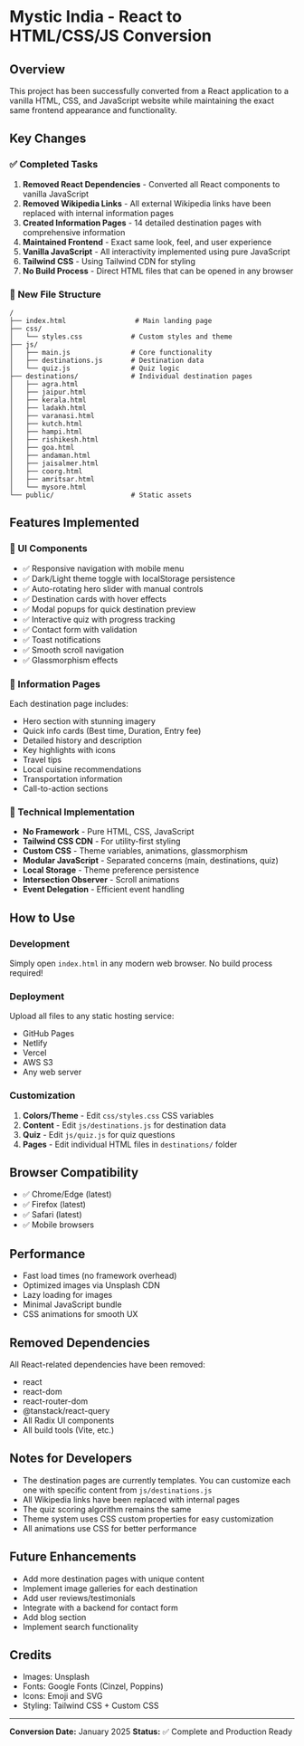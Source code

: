 # Mystic India - React to HTML/CSS/JS Conversion

## Overview
This project has been successfully converted from a React application to a vanilla HTML, CSS, and JavaScript website while maintaining the exact same frontend appearance and functionality.

## Key Changes

### ✅ Completed Tasks
1. **Removed React Dependencies** - Converted all React components to vanilla JavaScript
2. **Removed Wikipedia Links** - All external Wikipedia links have been replaced with internal information pages
3. **Created Information Pages** - 14 detailed destination pages with comprehensive information
4. **Maintained Frontend** - Exact same look, feel, and user experience
5. **Vanilla JavaScript** - All interactivity implemented using pure JavaScript
6. **Tailwind CSS** - Using Tailwind CDN for styling
7. **No Build Process** - Direct HTML files that can be opened in any browser

### 📁 New File Structure
```
/
├── index.html                 # Main landing page
├── css/
│   └── styles.css            # Custom styles and theme
├── js/
│   ├── main.js               # Core functionality
│   ├── destinations.js       # Destination data
│   └── quiz.js               # Quiz logic
├── destinations/             # Individual destination pages
│   ├── agra.html
│   ├── jaipur.html
│   ├── kerala.html
│   ├── ladakh.html
│   ├── varanasi.html
│   ├── kutch.html
│   ├── hampi.html
│   ├── rishikesh.html
│   ├── goa.html
│   ├── andaman.html
│   ├── jaisalmer.html
│   ├── coorg.html
│   ├── amritsar.html
│   └── mysore.html
└── public/                   # Static assets
```

## Features Implemented

### 🎨 UI Components
- ✅ Responsive navigation with mobile menu
- ✅ Dark/Light theme toggle with localStorage persistence
- ✅ Auto-rotating hero slider with manual controls
- ✅ Destination cards with hover effects
- ✅ Modal popups for quick destination preview
- ✅ Interactive quiz with progress tracking
- ✅ Contact form with validation
- ✅ Toast notifications
- ✅ Smooth scroll navigation
- ✅ Glassmorphism effects

### 📄 Information Pages
Each destination page includes:
- Hero section with stunning imagery
- Quick info cards (Best time, Duration, Entry fee)
- Detailed history and description
- Key highlights with icons
- Travel tips
- Local cuisine recommendations
- Transportation information
- Call-to-action sections

### 🔧 Technical Implementation
- **No Framework** - Pure HTML, CSS, JavaScript
- **Tailwind CSS CDN** - For utility-first styling
- **Custom CSS** - Theme variables, animations, glassmorphism
- **Modular JavaScript** - Separated concerns (main, destinations, quiz)
- **Local Storage** - Theme preference persistence
- **Intersection Observer** - Scroll animations
- **Event Delegation** - Efficient event handling

## How to Use

### Development
Simply open `index.html` in any modern web browser. No build process required!

### Deployment
Upload all files to any static hosting service:
- GitHub Pages
- Netlify
- Vercel
- AWS S3
- Any web server

### Customization
1. **Colors/Theme** - Edit `css/styles.css` CSS variables
2. **Content** - Edit `js/destinations.js` for destination data
3. **Quiz** - Edit `js/quiz.js` for quiz questions
4. **Pages** - Edit individual HTML files in `destinations/` folder

## Browser Compatibility
- ✅ Chrome/Edge (latest)
- ✅ Firefox (latest)
- ✅ Safari (latest)
- ✅ Mobile browsers

## Performance
- Fast load times (no framework overhead)
- Optimized images via Unsplash CDN
- Lazy loading for images
- Minimal JavaScript bundle
- CSS animations for smooth UX

## Removed Dependencies
All React-related dependencies have been removed:
- react
- react-dom
- react-router-dom
- @tanstack/react-query
- All Radix UI components
- All build tools (Vite, etc.)

## Notes for Developers
- The destination pages are currently templates. You can customize each one with specific content from `js/destinations.js`
- All Wikipedia links have been replaced with internal pages
- The quiz scoring algorithm remains the same
- Theme system uses CSS custom properties for easy customization
- All animations use CSS for better performance

## Future Enhancements
- Add more destination pages with unique content
- Implement image galleries for each destination
- Add user reviews/testimonials
- Integrate with a backend for contact form
- Add blog section
- Implement search functionality

## Credits
- Images: Unsplash
- Fonts: Google Fonts (Cinzel, Poppins)
- Icons: Emoji and SVG
- Styling: Tailwind CSS + Custom CSS

---

**Conversion Date:** January 2025
**Status:** ✅ Complete and Production Ready